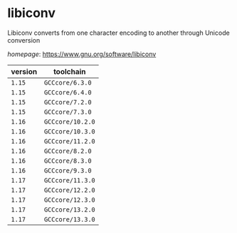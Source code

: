 # libiconv

Libiconv converts from one character encoding to another through Unicode conversion

*homepage*: <https://www.gnu.org/software/libiconv>

version | toolchain
--------|----------
``1.15`` | ``GCCcore/6.3.0``
``1.15`` | ``GCCcore/6.4.0``
``1.15`` | ``GCCcore/7.2.0``
``1.15`` | ``GCCcore/7.3.0``
``1.16`` | ``GCCcore/10.2.0``
``1.16`` | ``GCCcore/10.3.0``
``1.16`` | ``GCCcore/11.2.0``
``1.16`` | ``GCCcore/8.2.0``
``1.16`` | ``GCCcore/8.3.0``
``1.16`` | ``GCCcore/9.3.0``
``1.17`` | ``GCCcore/11.3.0``
``1.17`` | ``GCCcore/12.2.0``
``1.17`` | ``GCCcore/12.3.0``
``1.17`` | ``GCCcore/13.2.0``
``1.17`` | ``GCCcore/13.3.0``
